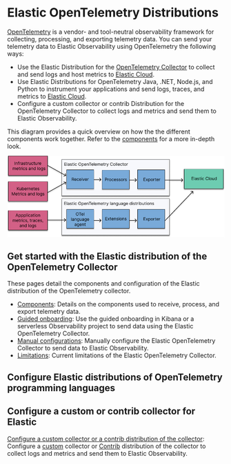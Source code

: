 # Elastic OpenTelemetry Distributions

[OpenTelemetry](https://opentelemetry.io/docs/) is a vendor- and tool-neutral observability framework for collecting, processing, and exporting telemetry data.
You can send your telemetry data to Elastic Observability using OpenTelemetry the following ways:

- Use the Elastic Distribution for the [OpenTelemetry Collector](https://github.com/open-telemetry/opentelemetry-collector) to collect and send logs and host metrics to [Elastic Cloud](https://cloud.elastic.co/).
- Use Elastic Distributions for OpenTelemetry Java, .NET, Node.js, and Python to instrument your applications and send logs, traces, and metrics to [Elastic Cloud](https://cloud.elastic.co/).
- Configure a custom collector or contrib Distribution for the OpenTelemetry Collector to collect logs and metrics and send them to Elastic Observability.

This diagram provides a quick overview on how the the different components work together. Refer to the [components](docs/collector-components.md) for a more in-depth look.

![Diagram of the OpenTelemetry flow](docs/images/elastic-otel-overview.png)

## Get started with the Elastic distribution of the OpenTelemetry Collector

These pages detail the components and configuration of the Elastic distribution of the OpenTelemetry collector.

- [Components](docs/collector-components.md): Details on the components used to receive, process, and export telemetry data.
- [Guided onboarding](docs/guided-onboarding.md): Use the guided onboarding in Kibana or a serverless Observability project to send data using the Elastic OpenTelemetry Collector.
- [Manual configurations](docs/manual-configuration.md): Manually configure the Elastic OpenTelemetry Collector to send data to Elastic Observability.
- [Limitations](docs/collector-limitations.md): Current limitations of the Elastic OpenTelemetry Collector.

## Configure Elastic distributions of OpenTelemetry programming languages
<!-- Colleen can fill in these links? -->

## Configure a custom or contrib collector for Elastic

[Configure a custom collector or a contrib distribution of the collector](docs/configure-custom-collector.md): Configure a [custom](https://opentelemetry.io/docs/collector/custom-collector/) collector or [Contrib](https://github.com/open-telemetry/opentelemetry-collector-contrib) distribution of the collector to collect logs and metrics and send them to Elastic Observability.
